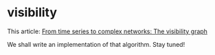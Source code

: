 # visibility

This article: [From time series to complex networks: The visibility graph](http://www.pnas.org/content/105/13/4972.full)

We shall write an implementation of that algorithm. Stay tuned!
